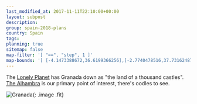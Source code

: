 ```yaml
---
last_modified_at: 2017-11-11T22:10:00+00:00
layout: subpost
description: 
group: spain-2018-plans
country: Spain
tags: 
planning: true
sitemap: false
map-filter: '[ "==", "step", 1 ]'
map-bounds: '[ [-4.1473388672,36.6199366256],[-2.7740478516,37.7316248702]]'
---
```


The [Lonely Planet](https://www.lonelyplanet.com/spain/granada) has Granada down as "the land of a thousand castles". 
[The Alhambra](https://www.lonelyplanet.com/spain/granada/attractions/alhambra/a/poi-sig/430192/360733) is our primary point of interest, there's oodles to see.

![Granada](https://imagesvc.timeincapp.com/v3/mm/image?url=http%3A%2F%2Fcdn-image.travelandleisure.com%2Fsites%2Fdefault%2Ffiles%2Fstyles%2F1600x1000%2Fpublic%2F1483473386%2FALHAMBRA0117.jpg%3Fitok%3D1RwRdWn-&w=800&q=85){: .image .fit}